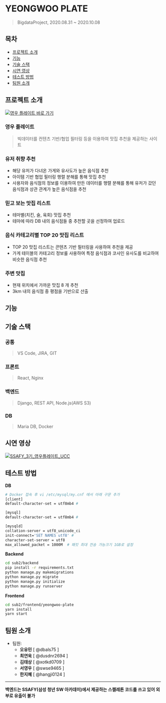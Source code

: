 # YEONGWOO PLATE
> BigdataProject, 2020.08.31 ~ 2020.10.08

## 목차
- [프로젝트 소개](#프로젝트-소개)
- [기능](#기능)
- [기술 스택](#기술-스택)
- [시연 영상](#시연-영상)
- [테스트 방법](#테스트-방법)
- [팀원 소개](#팀원-소개)

## 프로젝트 소개
[![영우 플레이트 바로 가기](https://postfiles.pstatic.net/MjAyMDEwMDhfMjYx/MDAxNjAyMTIwOTE5MjMy.ep1JIySLVWHXusXCD2nJDP6eBZ5Qc6DD67p2LZmaYMog.0iaEGvZDoGvQs1bH8osrq8CpId7Q68HU94f_z_WeK00g.PNG.dbals75/YWP_LOGO.png?type=w966)](http://j3a301.p.ssafy.io/)

### 영우 플레이트

> 빅데이터를 컨텐츠 기반/협업 필터링 등을 이용하여 맛집 추천을 제공하는 사이트


### 유저 취향 추천
- 해당 유저가 다녀온 가게와 유사도가 높은 음식점 추천
- 아이템 기반 협업 필터링 행렬 분해를 통해 맛집 추천
- 사용자와 음식점의 정보를 이용하여 만든 데이터를 행렬 분해를 통해 유저가 갔던 음식점과 상관 관계가 높은 음식점을 추천

### 믿고 보는 맛집 리스트
- 테마별(치킨, 술, 육회) 맛집 추천
- 테마에 따라 DB 내의 음식점들 중 추천할 곳을 선정하여 업로드

### 음식 카테고리별 TOP 20 맛집 리스트
- TOP 20 맛집 리스트는 콘텐츠 기반 필터링을 사용하여 추천을 제공
- 가게 테이블의 카테고리 정보룰 사용하여 특정 음식점과 코사인 유사도를 비교하여 비슷한 음식점 추천

### 주변 맛집
- 현재 위치에서 가까운 맛집 8 개 추천
- 3km 내의 음식점 중 평점을 기반으로 산출


## 기능

## 기술 스택

### 공통
> VS Code, JIRA, GIT

### 프론트
> React, Nginx

### 백엔드
> Django, REST API, Node.js(AWS S3)

### DB
> Maria DB, Docker

## 시연 영상

[![SSAFY_3기_영우플레이트_UCC](http://img.youtube.com/vi/ulmYGtK3Cl4/0.jpg)](https://youtu.be/ulmYGtK3Cl4)

## 테스트 방법

**DB**

```bash
# Docker 접속 후 vi /etc/mysql/my.cnf 에서 아래 구문 추가
[client]
default-character-set = utf8mb4 #

[mysql]
default-character-set = utf8mb4 #

[mysqld]
collation-server = utf8_unicode_ci
init-connect='SET NAMES utf8' #
character-set-server = utf8
max_allowed_packet = 1000M  # 패킷 최대 전송 가능크기 1GB로 설정 
```

**Backend**

```sh
cd sub2/backend
pip install -r requirements.txt
python manage.py makemigrations
python manage.py migrate
python manage.py initialize
python manage.py runserver
```

**Frontend**

```sh
cd sub2/frontend/yeongwoo-plate
yarn install
yarn start
```

## 팀원 소개
* 팀원:
  * **오유민** [ @dbals75 ]
  * **최연욱** [ @dusdnr2694 ]
  * **김태상** [ @xotkd0709 ]
  * **서영우** [ @swse9465 ]
  * **한지혜** [ @hangji0124 ]

-----------------------------
<b>백엔드는 SSAFY(삼성 청년 SW 아카데미)에서 제공하는 스켈레톤 코드를 쓰고 있어 외부로 유출이 불가</b>
